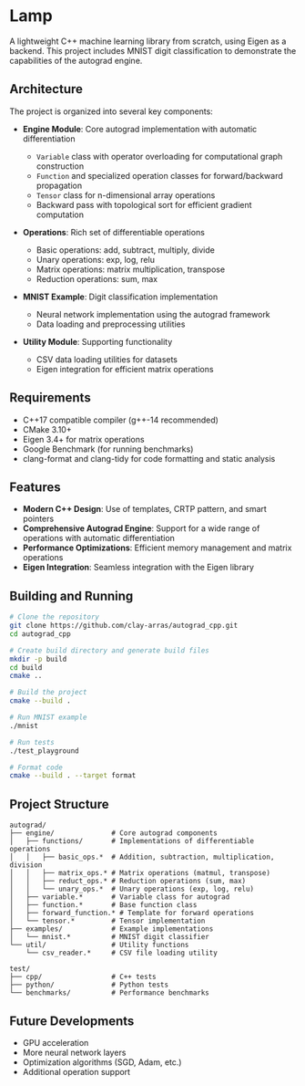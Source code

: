 # Lamp

A lightweight C++ machine learning library from scratch, using Eigen as a backend. This project includes MNIST digit classification to demonstrate the capabilities of the autograd engine.

## Architecture

The project is organized into several key components:

- **Engine Module**: Core autograd implementation with automatic differentiation

  - `Variable` class with operator overloading for computational graph construction
  - `Function` and specialized operation classes for forward/backward propagation
  - `Tensor` class for n-dimensional array operations
  - Backward pass with topological sort for efficient gradient computation

- **Operations**: Rich set of differentiable operations

  - Basic operations: add, subtract, multiply, divide
  - Unary operations: exp, log, relu
  - Matrix operations: matrix multiplication, transpose
  - Reduction operations: sum, max

- **MNIST Example**: Digit classification implementation

  - Neural network implementation using the autograd framework
  - Data loading and preprocessing utilities

- **Utility Module**: Supporting functionality
  - CSV data loading utilities for datasets
  - Eigen integration for efficient matrix operations

## Requirements

- C++17 compatible compiler (g++-14 recommended)
- CMake 3.10+
- Eigen 3.4+ for matrix operations
- Google Benchmark (for running benchmarks)
- clang-format and clang-tidy for code formatting and static analysis

## Features

- **Modern C++ Design**: Use of templates, CRTP pattern, and smart pointers
- **Comprehensive Autograd Engine**: Support for a wide range of operations with automatic differentiation
- **Performance Optimizations**: Efficient memory management and matrix operations
- **Eigen Integration**: Seamless integration with the Eigen library

## Building and Running

```bash
# Clone the repository
git clone https://github.com/clay-arras/autograd_cpp.git
cd autograd_cpp

# Create build directory and generate build files
mkdir -p build
cd build
cmake ..

# Build the project
cmake --build .

# Run MNIST example
./mnist

# Run tests
./test_playground

# Format code
cmake --build . --target format
```

## Project Structure

```
autograd/
├── engine/              # Core autograd components
│   ├── functions/       # Implementations of differentiable operations
│   │   ├── basic_ops.*  # Addition, subtraction, multiplication, division
│   │   ├── matrix_ops.* # Matrix operations (matmul, transpose)
│   │   ├── reduct_ops.* # Reduction operations (sum, max)
│   │   └── unary_ops.*  # Unary operations (exp, log, relu)
│   ├── variable.*       # Variable class for autograd
│   ├── function.*       # Base function class
│   ├── forward_function.* # Template for forward operations
│   └── tensor.*         # Tensor implementation
├── examples/            # Example implementations
│   └── mnist.*          # MNIST digit classifier
└── util/                # Utility functions
    └── csv_reader.*     # CSV file loading utility

test/
├── cpp/                 # C++ tests
├── python/              # Python tests
└── benchmarks/          # Performance benchmarks
```

## Future Developments

- GPU acceleration
- More neural network layers
- Optimization algorithms (SGD, Adam, etc.)
- Additional operation support
